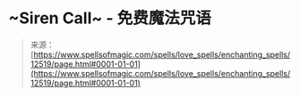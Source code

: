 <!--yml

category: 未分类

date: 2024-06-12 18:50:18

-->

# ~Siren Call~ - 免费魔法咒语

> 来源：[https://www.spellsofmagic.com/spells/love_spells/enchanting_spells/12519/page.html#0001-01-01](https://www.spellsofmagic.com/spells/love_spells/enchanting_spells/12519/page.html#0001-01-01)
